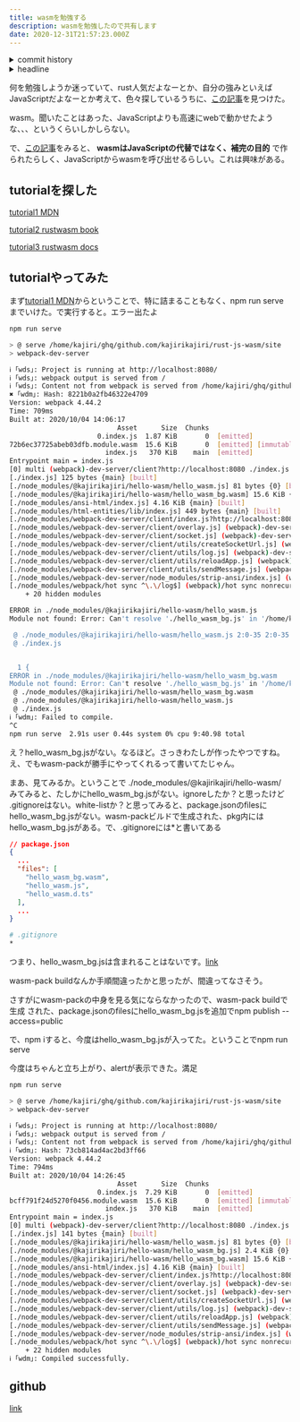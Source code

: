 ```yaml
---
title: wasmを勉強する
description: wasmを勉強したので共有します
date: 2020-12-31T21:57:23.000Z
---
```

<!-- history area start -->
<details><summary>commit history</summary><div><ol>
<li>2020/12/29 03:40:40 8628dd7</li>
</ol></div></details>
<!-- history area end -->
<!-- toc area start -->
<details><summary>headline</summary><div>

<!-- toc -->

- [tutorialを探した](#tutorial%E3%82%92%E6%8E%A2%E3%81%97%E3%81%9F)
- [tutorialやってみた](#tutorial%E3%82%84%E3%81%A3%E3%81%A6%E3%81%BF%E3%81%9F)
- [github](#github)

<!-- tocstop -->

</div></details>

<!-- toc area end -->

何を勉強しようか迷っていて、rust人気だよなーとか、自分の強みといえばJavaScriptだよなーとか考えて、色々探しているうちに、[この記事](https://qiita.com/tatsuya6501/items/f13582103a65aa24e5b9#web%E7%B3%BB%E3%81%9D%E3%81%AE2)を見つけた。

wasm。聞いたことはあった、JavaScriptよりも高速にwebで動かせたような、、、というくらいしかしらない。

で、[この記事](https://qiita.com/ShuntaShirai/items/3ac92412720789576f22#javascript%E3%81%A8%E3%81%AE%E9%96%A2%E4%BF%82)をみると、 **wasmはJavaScriptの代替ではなく、補完の目的** で作られたらしく、JavaScriptからwasmを呼び出せるらしい。これは興味がある。

## tutorialを探した

[tutorial1 MDN](https://developer.mozilla.org/ja/docs/WebAssembly/Rust_to_wasm)

[tutorial2 rustwasm book](https://rustwasm.github.io/book/game-of-life/introduction.html)

[tutorial3 rustwasm docs](https://rustwasm.github.io/docs/wasm-bindgen/introduction.html)

## tutorialやってみた



まず[tutorial1 MDN](https://developer.mozilla.org/ja/docs/WebAssembly/Rust_to_wasm)からということで、特に詰まることもなく、npm run serveまでいけた。で実行すると。エラー出たよ

```bash
npm run serve

> @ serve /home/kajiri/ghq/github.com/kajirikajiri/rust-js-wasm/site
> webpack-dev-server

ℹ ｢wds｣: Project is running at http://localhost:8080/
ℹ ｢wds｣: webpack output is served from /
ℹ ｢wds｣: Content not from webpack is served from /home/kajiri/ghq/github.com/kajirikajiri/rust-js-wasm/site
✖ ｢wdm｣: Hash: 8221b0a2fb46322e4709
Version: webpack 4.44.2
Time: 709ms
Built at: 2020/10/04 14:06:17
                           Asset      Size  Chunks                         Chunk Names
                      0.index.js  1.87 KiB       0  [emitted]
72b6ec37725abeb03dfb.module.wasm  15.6 KiB       0  [emitted] [immutable]
                        index.js   370 KiB    main  [emitted]              main
Entrypoint main = index.js
[0] multi (webpack)-dev-server/client?http://localhost:8080 ./index.js 40 bytes {main} [built]
[./index.js] 125 bytes {main} [built]
[./node_modules/@kajirikajiri/hello-wasm/hello_wasm.js] 81 bytes {0} [built]
[./node_modules/@kajirikajiri/hello-wasm/hello_wasm_bg.wasm] 15.6 KiB {0} [built]
[./node_modules/ansi-html/index.js] 4.16 KiB {main} [built]
[./node_modules/html-entities/lib/index.js] 449 bytes {main} [built]
[./node_modules/webpack-dev-server/client/index.js?http://localhost:8080] (webpack)-dev-server/client?http://localhost:8080 4.29 KiB {main} [built]
[./node_modules/webpack-dev-server/client/overlay.js] (webpack)-dev-server/client/overlay.js 3.51 KiB {main} [built]
[./node_modules/webpack-dev-server/client/socket.js] (webpack)-dev-server/client/socket.js 1.53 KiB {main} [built]
[./node_modules/webpack-dev-server/client/utils/createSocketUrl.js] (webpack)-dev-server/client/utils/createSocketUrl.js 2.91 KiB {main} [built]
[./node_modules/webpack-dev-server/client/utils/log.js] (webpack)-dev-server/client/utils/log.js 964 bytes {main} [built]
[./node_modules/webpack-dev-server/client/utils/reloadApp.js] (webpack)-dev-server/client/utils/reloadApp.js 1.59 KiB {main} [built]
[./node_modules/webpack-dev-server/client/utils/sendMessage.js] (webpack)-dev-server/client/utils/sendMessage.js 402 bytes {main} [built]
[./node_modules/webpack-dev-server/node_modules/strip-ansi/index.js] (webpack)-dev-server/node_modules/strip-ansi/index.js 161 bytes {main} [built]
[./node_modules/webpack/hot sync ^\.\/log$] (webpack)/hot sync nonrecursive ^\.\/log$ 170 bytes {main} [built]
    + 20 hidden modules

ERROR in ./node_modules/@kajirikajiri/hello-wasm/hello_wasm.js
Module not found: Error: Can't resolve './hello_wasm_bg.js' in '/home/kajiri/ghq/github.com/kajirikajiri/rust-js-wasm/site/node_modules/@kajirikajiri/hello-wasm'

 @ ./node_modules/@kajirikajiri/hello-wasm/hello_wasm.js 2:0-35 2:0-35
 @ ./index.js


  1 {
ERROR in ./node_modules/@kajirikajiri/hello-wasm/hello_wasm_bg.wasm
Module not found: Error: Can't resolve './hello_wasm_bg.js' in '/home/kajiri/ghq/github.com/kajirikajiri/rust-js-wasm/site/node_modules/@kajirikajiri/hello-wasm'
 @ ./node_modules/@kajirikajiri/hello-wasm/hello_wasm_bg.wasm
 @ ./node_modules/@kajirikajiri/hello-wasm/hello_wasm.js
 @ ./index.js
ℹ ｢wdm｣: Failed to compile.
^C
npm run serve  2.91s user 0.44s system 0% cpu 9:40.98 total
```

え？hello_wasm_bg.jsがない。なるほど。さっきわたしが作ったやつですね。え、でもwasm-packが勝手にやってくれるって書いてたじゃん。

まあ、見てみるか。ということで ./node_modules/@kajirikajiri/hello-wasm/ みてみると、たしかにhello_wasm_bg.jsがない。ignoreしたか？と思ったけど .gitignoreはない。white-listか？と思ってみると、package.jsonのfilesにhello_wasm_bg.jsがない。wasm-packビルドで生成された、pkg内にはhello_wasm_bg.jsがある。で、.gitignoreには*と書いてある

```json
// package.json
{
  ...
  "files": [
    "hello_wasm_bg.wasm",
    "hello_wasm.js",
    "hello_wasm.d.ts"
  ],
  ...
}
```

```bash
# .gitignore
*
```

つまり、hello_wasm_bg.jsは含まれることはないです。[link](https://zellwk.com/blog/ignoring-files-from-npm-package/)

wasm-pack buildなんか手順間違ったかと思ったが、間違ってなさそう。

さすがにwasm-packの中身を見る気にならなかったので、wasm-pack buildで生成
された、package.jsonのfilesにhello_wasm_bg.jsを追加でnpm publish --access=public

で、npm iすると、今度はhello_wasm_bg.jsが入ってた。ということでnpm run serve

今度はちゃんと立ち上がり、alertが表示できた。満足

```bash
npm run serve

> @ serve /home/kajiri/ghq/github.com/kajirikajiri/rust-js-wasm/site
> webpack-dev-server

ℹ ｢wds｣: Project is running at http://localhost:8080/
ℹ ｢wds｣: webpack output is served from /
ℹ ｢wds｣: Content not from webpack is served from /home/kajiri/ghq/github.com/kajirikajiri/rust-js-wasm/site
ℹ ｢wdm｣: Hash: 73cb814ad4ac2bd3ff66
Version: webpack 4.44.2
Time: 794ms
Built at: 2020/10/04 14:26:45
                           Asset      Size  Chunks                         Chunk Names
                      0.index.js  7.29 KiB       0  [emitted]
bcff791f24d5270f0456.module.wasm  15.6 KiB       0  [emitted] [immutable]
                        index.js   370 KiB    main  [emitted]              main
Entrypoint main = index.js
[0] multi (webpack)-dev-server/client?http://localhost:8080 ./index.js 40 bytes {main} [built]
[./index.js] 141 bytes {main} [built]
[./node_modules/@kajirikajiri/hello-wasm/hello_wasm.js] 81 bytes {0} [built]
[./node_modules/@kajirikajiri/hello-wasm/hello_wasm_bg.js] 2.4 KiB {0} [built]
[./node_modules/@kajirikajiri/hello-wasm/hello_wasm_bg.wasm] 15.6 KiB {0} [built]
[./node_modules/ansi-html/index.js] 4.16 KiB {main} [built]
[./node_modules/webpack-dev-server/client/index.js?http://localhost:8080] (webpack)-dev-server/client?http://localhost:8080 4.29 KiB {main} [built]
[./node_modules/webpack-dev-server/client/overlay.js] (webpack)-dev-server/client/overlay.js 3.51 KiB {main} [built]
[./node_modules/webpack-dev-server/client/socket.js] (webpack)-dev-server/client/socket.js 1.53 KiB {main} [built]
[./node_modules/webpack-dev-server/client/utils/createSocketUrl.js] (webpack)-dev-server/client/utils/createSocketUrl.js 2.91 KiB {main} [built]
[./node_modules/webpack-dev-server/client/utils/log.js] (webpack)-dev-server/client/utils/log.js 964 bytes {main} [built]
[./node_modules/webpack-dev-server/client/utils/reloadApp.js] (webpack)-dev-server/client/utils/reloadApp.js 1.59 KiB {main} [built]
[./node_modules/webpack-dev-server/client/utils/sendMessage.js] (webpack)-dev-server/client/utils/sendMessage.js 402 bytes {main} [built]
[./node_modules/webpack-dev-server/node_modules/strip-ansi/index.js] (webpack)-dev-server/node_modules/strip-ansi/index.js 161 bytes {main} [built]
[./node_modules/webpack/hot sync ^\.\/log$] (webpack)/hot sync nonrecursive ^\.\/log$ 170 bytes {main} [built]
    + 22 hidden modules
ℹ ｢wdm｣: Compiled successfully.
```

## github
[link](https://github.com/kajirikajiri/rust-js-wasm)


